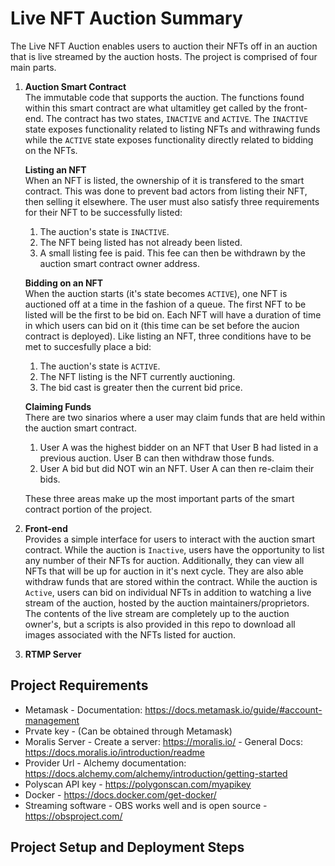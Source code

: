# Live NFT Auction Summary

The Live NFT Auction enables users to auction their NFTs off in an auction that is live streamed by the auction hosts. The project is comprised of four main parts.

1. **Auction Smart Contract** <br>
   The immutable code that supports the auction. The functions found within this smart contract are what ultamitley get called by the front-end. The contract has two states, `INACTIVE` and `ACTIVE`. The `INACTIVE` state exposes functionality related to listing NFTs and withrawing funds while the `ACTIVE` state exposes functionality directly related to bidding on the NFTs. <br>

   **Listing an NFT** <br>
   When an NFT is listed, the ownership of it is transfered to the smart contract. This was done to prevent bad actors from listing their NFT, then selling it elsewhere. The user must also satisfy three requirements for their NFT to be successfully listed: <br>

   1. The auction's state is `INACTIVE`.
   2. The NFT being listed has not already been listed.
   3. A small listing fee is paid. This fee can then be withdrawn by the auction smart contract owner address.

   **Bidding on an NFT** <br>
   When the auction starts (it's state becomes `ACTIVE`), one NFT is auctioned off at a time in the fashion of a queue. The first NFT to be listed will be the first to be bid on. Each NFT will have a duration of time in which users can bid on it (this time can be set before the aucion contract is deployed). Like listing an NFT, three conditions have to be met to succesfully place a bid: <br>

   1. The auction's state is `ACTIVE`.
   2. The NFT listing is the NFT currently auctioning.
   3. The bid cast is greater then the current bid price.

   **Claiming Funds** <br>
   There are two sinarios where a user may claim funds that are held within the auction smart contract.

   1. User A was the highest bidder on an NFT that User B had listed in a previous auction. User B can then withdraw those funds.
   2. User A bid but did NOT win an NFT. User A can then re-claim their bids.

   These three areas make up the most important parts of the smart contract portion of the project.

2. **Front-end** <br>
   Provides a simple interface for users to interact with the auction smart contract. While the auction is `Inactive`, users have the opportunity to list any number of their NFTs for auction. Additionally, they can view all NFTs that will be up for auction in it's next cycle. They are also able withdraw funds that are stored within the contract. While the auction is `Active`, users can bid on individual NFTs in addition to watching a live stream of the auction, hosted by the auction maintainers/proprietors. The contents of the live stream are completely up to the auction owner's, but a scripts is also provided in this repo to download all images associated with the NFTs listed for auction.

3. **RTMP Server** <br>

## Project Requirements

- Metamask - Documentation: https://docs.metamask.io/guide/#account-management
- Prvate key - (Can be obtained through Metamask)
- Moralis Server - Create a server: https://moralis.io/ - General Docs: https://docs.moralis.io/introduction/readme
- Provider Url - Alchemy documentation: https://docs.alchemy.com/alchemy/introduction/getting-started
- Polyscan API key - https://polygonscan.com/myapikey
- Docker - https://docs.docker.com/get-docker/
- Streaming software - OBS works well and is open source - https://obsproject.com/

## Project Setup and Deployment Steps

